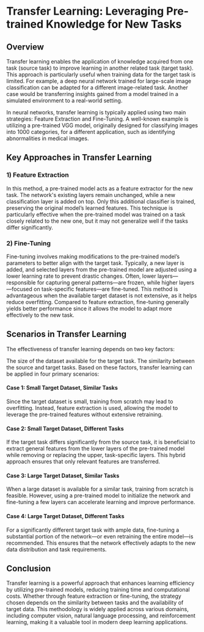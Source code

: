 # Transfer Learning: Leveraging Pre-trained Knowledge for New Tasks

## Overview
Transfer learning enables the application of knowledge acquired from one task (source task) to improve learning in another related task (target task). This approach is particularly useful when training data for the target task is limited. For example, a deep neural network trained for large-scale image classification can be adapted for a different image-related task. Another case would be transferring insights gained from a model trained in a simulated environment to a real-world setting.

In neural networks, transfer learning is typically applied using two main strategies: Feature Extraction and Fine-Tuning. A well-known example is utilizing a pre-trained VGG model, originally designed for classifying images into 1000 categories, for a different application, such as identifying abnormalities in medical images.

## Key Approaches in Transfer Learning
### 1) Feature Extraction
In this method, a pre-trained model acts as a feature extractor for the new task. The network's existing layers remain unchanged, while a new classification layer is added on top. Only this additional classifier is trained, preserving the original model’s learned features. This technique is particularly effective when the pre-trained model was trained on a task closely related to the new one, but it may not generalize well if the tasks differ significantly.

### 2) Fine-Tuning
Fine-tuning involves making modifications to the pre-trained model’s parameters to better align with the target task. Typically, a new layer is added, and selected layers from the pre-trained model are adjusted using a lower learning rate to prevent drastic changes. Often, lower layers—responsible for capturing general patterns—are frozen, while higher layers—focused on task-specific features—are fine-tuned. This method is advantageous when the available target dataset is not extensive, as it helps reduce overfitting. Compared to feature extraction, fine-tuning generally yields better performance since it allows the model to adapt more effectively to the new task.

## Scenarios in Transfer Learning
The effectiveness of transfer learning depends on two key factors:

The size of the dataset available for the target task.
The similarity between the source and target tasks.
Based on these factors, transfer learning can be applied in four primary scenarios:

#### Case 1: Small Target Dataset, Similar Tasks
Since the target dataset is small, training from scratch may lead to overfitting. Instead, feature extraction is used, allowing the model to leverage the pre-trained features without extensive retraining.

#### Case 2: Small Target Dataset, Different Tasks
If the target task differs significantly from the source task, it is beneficial to extract general features from the lower layers of the pre-trained model while removing or replacing the upper, task-specific layers. This hybrid approach ensures that only relevant features are transferred.

#### Case 3: Large Target Dataset, Similar Tasks
When a large dataset is available for a similar task, training from scratch is feasible. However, using a pre-trained model to initialize the network and fine-tuning a few layers can accelerate learning and improve performance.

#### Case 4: Large Target Dataset, Different Tasks
For a significantly different target task with ample data, fine-tuning a substantial portion of the network—or even retraining the entire model—is recommended. This ensures that the network effectively adapts to the new data distribution and task requirements.

## Conclusion
Transfer learning is a powerful approach that enhances learning efficiency by utilizing pre-trained models, reducing training time and computational costs. Whether through feature extraction or fine-tuning, the strategy chosen depends on the similarity between tasks and the availability of target data. This methodology is widely applied across various domains, including computer vision, natural language processing, and reinforcement learning, making it a valuable tool in modern deep learning applications.
